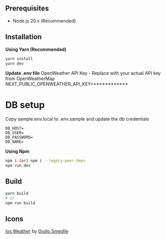 ## Prerequisites

- Node.js 20.x (Recommended)

## Installation

**Using Yarn (Recommended)**

```sh
yarn install
yarn dev
```

**Update .env file**
OpenWeather API Key - Replace with your actual API key from OpenWeatherMap
NEXT_PUBLIC_OPENWEATHER_API_KEY=************

# DB setup
Copy sample.env.local to .env.sample and update the db credentials
```
DB_HOST=
DB_USER=
DB_PASSWORD=
DB_NAME=
```

**Using Npm**

```sh
npm i (or) npm i --legacy-peer-deps  
npm run dev
```

## Build

```sh
yarn build
# or
npm run build
```
## Icons

[Ios Weather](https://iconscout.com/icons/weather) by [Giulio Smedile](https://iconscout.com/contributors/giulio-smedile)
